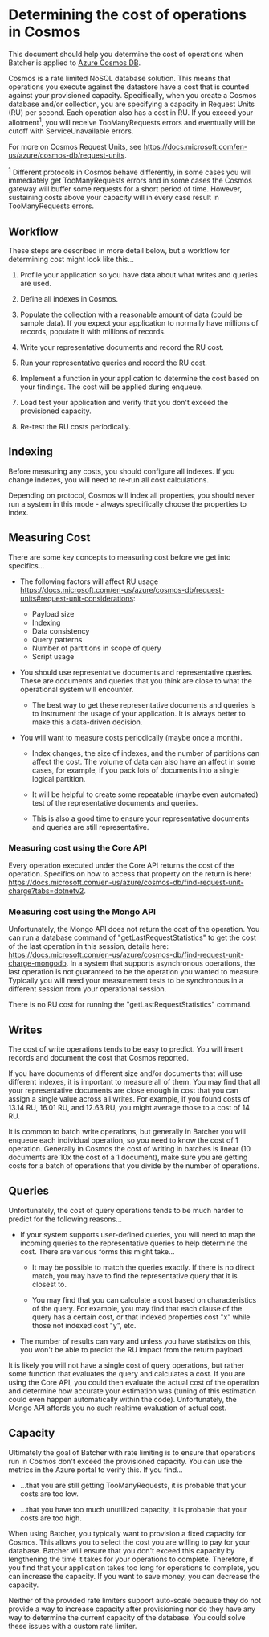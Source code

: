 <!-- markdownlint-disable no-inline-html -->

# Determining the cost of operations in Cosmos

This document should help you determine the cost of operations when Batcher is applied to [Azure Cosmos DB](https://azure.microsoft.com/en-us/services/cosmos-db/).

Cosmos is a rate limited NoSQL database solution. This means that operations you execute against the datastore have a cost that is counted against your provisioned capacity. Specifically, when you create a Cosmos database and/or collection, you are specifying a capacity in Request Units (RU) per second. Each operation also has a cost in RU. If you exceed your allotment<sup>1</sup>, you will receive TooManyRequests errors and eventually will be cutoff with ServiceUnavailable errors.

For more on Cosmos Request Units, see <https://docs.microsoft.com/en-us/azure/cosmos-db/request-units>.

<sup>1</sup> Different protocols in Cosmos behave differently, in some cases you will immediately get TooManyRequests errors and in some cases the Cosmos gateway will buffer some requests for a short period of time. However, sustaining costs above your capacity will in every case result in TooManyRequests errors.

## Workflow

These steps are described in more detail below, but a workflow for determining cost might look like this...

1. Profile your application so you have data about what writes and queries are used.

1. Define all indexes in Cosmos.

1. Populate the collection with a reasonable amount of data (could be sample data). If you expect your application to normally have millions of records, populate it with millions of records.

1. Write your representative documents and record the RU cost.

1. Run your representative queries and record the RU cost.

1. Implement a function in your application to determine the cost based on your findings. The cost will be applied during enqueue.

1. Load test your application and verify that you don't exceed the provisioned capacity.

1. Re-test the RU costs periodically.

## Indexing

Before measuring any costs, you should configure all indexes. If you change indexes, you will need to re-run all cost calculations.

Depending on protocol, Cosmos will index all properties, you should never run a system in this mode - always specifically choose the properties to index.

## Measuring Cost

There are some key concepts to measuring cost before we get into specifics...

- The following factors will affect RU usage <https://docs.microsoft.com/en-us/azure/cosmos-db/request-units#request-unit-considerations>:
  - Payload size
  - Indexing
  - Data consistency
  - Query patterns
  - Number of partitions in scope of query
  - Script usage

- You should use representative documents and representative queries. These are documents and queries that you think are close to what the operational system will encounter.

  - The best way to get these representative documents and queries is to instrument the usage of your application. It is always better to make this a data-driven decision.

- You will want to measure costs periodically (maybe once a month).

  - Index changes, the size of indexes, and the number of partitions can affect the cost. The volume of data can also have an affect in some cases, for example, if you pack lots of documents into a single logical partition.

  - It will be helpful to create some repeatable (maybe even automated) test of the representative documents and queries.

  - This is also a good time to ensure your representative documents and queries are still representative.

### Measuring cost using the Core API

Every operation executed under the Core API returns the cost of the operation. Specifics on how to access that property on the return is here: <https://docs.microsoft.com/en-us/azure/cosmos-db/find-request-unit-charge?tabs=dotnetv2>.

### Measuring cost using the Mongo API

Unfortunately, the Mongo API does not return the cost of the operation. You can run a database command of "getLastRequestStatistics" to get the cost of the last operation in this session, details here: <https://docs.microsoft.com/en-us/azure/cosmos-db/find-request-unit-charge-mongodb>. In a system that supports asynchronous operations, the last operation is not guaranteed to be the operation you wanted to measure. Typically you will need your measurement tests to be synchronous in a different session from your operational session.

There is no RU cost for running the "getLastRequestStatistics" command.

## Writes

The cost of write operations tends to be easy to predict. You will insert records and document the cost that Cosmos reported.

If you have documents of different size and/or documents that will use different indexes, it is important to measure all of them. You may find that all your representative documents are close enough in cost that you can assign a single value across all writes. For example, if you found costs of 13.14 RU, 16.01 RU, and 12.63 RU, you might average those to a cost of 14 RU.

It is common to batch write operations, but generally in Batcher you will enqueue each individual operation, so you need to know the cost of 1 operation. Generally in Cosmos the cost of writing in batches is linear (10 documents are 10x the cost of a 1 document), make sure you are getting costs for a batch of operations that you divide by the number of operations.

## Queries

Unfortunately, the cost of query operations tends to be much harder to predict for the following reasons...

- If your system supports user-defined queries, you will need to map the incoming queries to the representative queries to help determine the cost. There are various forms this might take...

  - It may be possible to match the queries exactly. If there is no direct match, you may have to find the representative query that it is closest to.

  - You may find that you can calculate a cost based on characteristics of the query. For example, you may find that each clause of the query has a certain cost, or that indexed properties cost "x" while those not indexed cost "y", etc.

- The number of results can vary and unless you have statistics on this, you won't be able to predict the RU impact from the return payload.

It is likely you will not have a single cost of query operations, but rather some function that evaluates the query and calculates a cost. If you are using the Core API, you could then evaluate the actual cost of the operation and determine how accurate your estimation was (tuning of this estimation could even happen automatically within the code). Unfortunately, the Mongo API affords you no such realtime evaluation of actual cost.

## Capacity

Ultimately the goal of Batcher with rate limiting is to ensure that operations run in Cosmos don't exceed the provisioned capacity. You can use the metrics in the Azure portal to verify this. If you find...

- ...that you are still getting TooManyRequests, it is probable that your costs are too low.

- ...that you have too much unutilized capacity, it is probable that your costs are too high.

When using Batcher, you typically want to provision a fixed capacity for Cosmos. This allows you to select the cost you are willing to pay for your database. Batcher will ensure that you don't exceed this capacity by lengthening the time it takes for your operations to complete. Therefore, if you find that your application takes too long for operations to complete, you can increase the capacity. If you want to save money, you can decrease the capacity.

Neither of the provided rate limiters support auto-scale because they do not provide a way to increase capacity after provisioning nor do they have any way to determine the current capacity of the database. You could solve these issues with a custom rate limiter.
